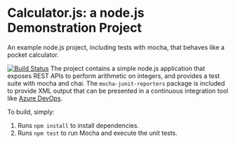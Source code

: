 Calculator.js: a node.js Demonstration Project
==============================================
An example node.js project, including tests with mocha, that behaves like
a pocket calculator.

[![Build Status](https://wangjjlab.visualstudio.com/20220923AzureBoardsV2/_apis/build/status/wangjj2019.calculator?branchName=master)](https://wangjjlab.visualstudio.com/20220923AzureBoardsV2/_build/latest?definitionId=7&branchName=master)
The project contains a simple node.js application that exposes REST APIs
to perform arithmetic on integers, and provides a test suite with mocha
and chai.  The `mocha-junit-reporters` package is included to provide XML
output that can be presented in a continuous integration tool like
[Azure DevOps](https://azure.com/devops).

To build, simply:

1. Runs `npm install` to install dependencies.
2. Runs `npm test` to run Mocha and execute the unit tests.

